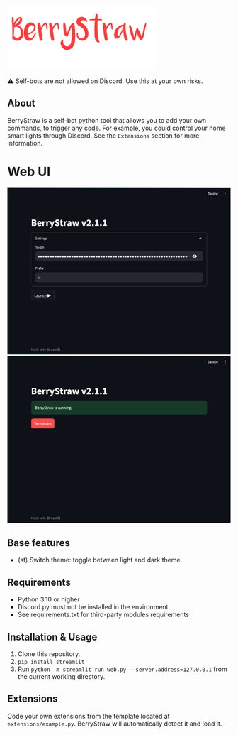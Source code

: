![BerryStraw](/res/logo2.png)

⚠️ Self-bots are not allowed on Discord. Use this at your own risks.
## About
BerryStraw is a self-bot python tool that allows you to add your own commands, to trigger any code. For example, you could control your home smart lights through Discord.
See the `Extensions` section for more information.

# Web UI
![WEB interface settings](/res/web_settings.png)
![WEB interface running](/res/web_running.png)

## Base features
- (st) Switch theme: toggle between light and dark theme.

## Requirements
- Python 3.10 or higher
- Discord.py must not be installed in the environment
- See requirements.txt for third-party modules requirements

## Installation & Usage
1. Clone this repository.
2. `pip install streamlit`
3. Run `python -m streamlit run web.py --server.address=127.0.0.1` from the current working directory.

## Extensions
Code your own extensions from the template located at `extensions/example.py`. BerryStraw will automatically detect it and load it.

